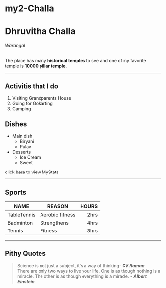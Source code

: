 # my2-Challa
# Dhruvitha Challa
###### Warangal

The place has many **historical temples** to see and one of my favorite temple is **10000 pillar temple**.
___
## Activitis that I do 
1. Visiting Grandparents House
2. Going for Gokarting
3. Camping

## Dishes
* Main dish
    * Biryani
    * Pulav
* Desserts
    * Ice Cream
    * Sweet

click [here](MyStats.md) to view MyStats 
___
 ## Sports

 | NAME        | REASON          | HOURS |
 | ------------| --------------- | ----: |
 | TableTennis | Aerobic fitness | 2hrs  |
 | Badminton   | Strengthens     | 4hrs  |
 | Tennis      | Fitness         | 3hrs  |

 ___
 ## Pithy Quotes

> Science is not just a subject, it's a way of thinking-  ___CV Raman___<br>
> There are only two ways to live your life. One is as though nothing is a miracle. The other is as though everything is a miracle. - ___Albert Einstein___

